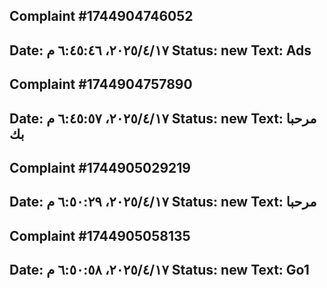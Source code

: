 

## Complaint #1744904746052
**Date:** ١٧‏/٤‏/٢٠٢٥، ٦:٤٥:٤٦ م
**Status:** new
**Text:**
Ads
---

## Complaint #1744904757890
**Date:** ١٧‏/٤‏/٢٠٢٥، ٦:٤٥:٥٧ م
**Status:** new
**Text:**
مرحبا بك
---

## Complaint #1744905029219
**Date:** ١٧‏/٤‏/٢٠٢٥، ٦:٥٠:٢٩ م
**Status:** new
**Text:**
مرحبا
---

## Complaint #1744905058135
**Date:** ١٧‏/٤‏/٢٠٢٥، ٦:٥٠:٥٨ م
**Status:** new
**Text:**
Go1
---